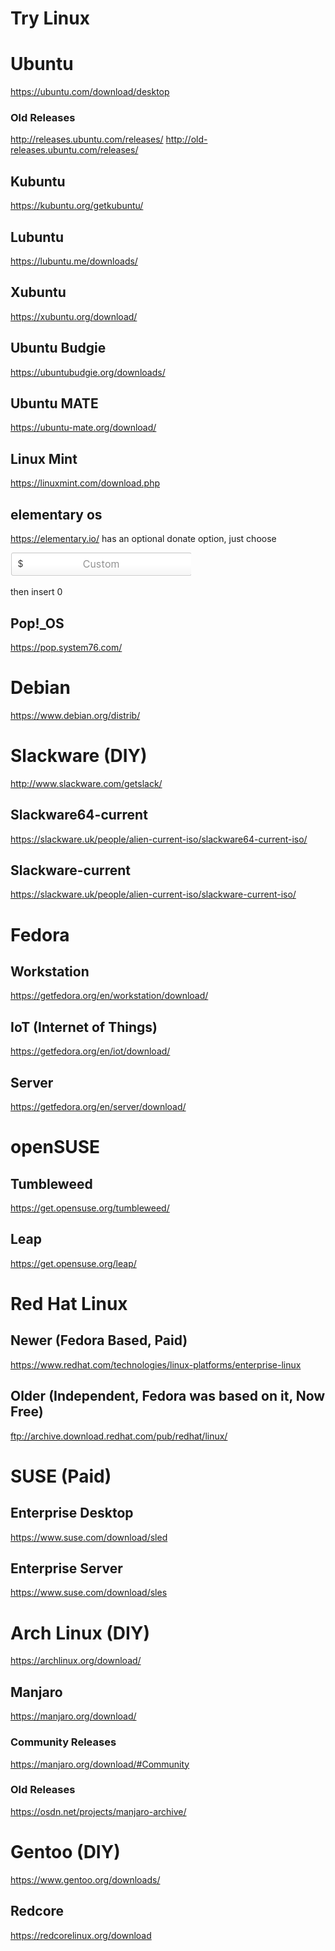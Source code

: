 # Try Linux



# Ubuntu
https://ubuntu.com/download/desktop
### Old Releases
http://releases.ubuntu.com/releases/
http://old-releases.ubuntu.com/releases/
## Kubuntu 
https://kubuntu.org/getkubuntu/
## Lubuntu
https://lubuntu.me/downloads/
## Xubuntu
https://xubuntu.org/download/
## Ubuntu Budgie
https://ubuntubudgie.org/downloads/
## Ubuntu MATE
https://ubuntu-mate.org/download/
## Linux Mint
https://linuxmint.com/download.php
## elementary os
https://elementary.io/ has an optional donate option, just choose

![Elementary Custom Donate](assets/elementarycustomdonate.png)

then insert 0
## Pop!_OS
https://pop.system76.com/

# Debian
https://www.debian.org/distrib/

# Slackware (DIY)
http://www.slackware.com/getslack/
## Slackware64-current
https://slackware.uk/people/alien-current-iso/slackware64-current-iso/
## Slackware-current
https://slackware.uk/people/alien-current-iso/slackware-current-iso/

# Fedora
## Workstation 
https://getfedora.org/en/workstation/download/
## IoT (Internet of Things) ## 
https://getfedora.org/en/iot/download/
## Server
https://getfedora.org/en/server/download/

# openSUSE
## Tumbleweed
https://get.opensuse.org/tumbleweed/
## Leap
https://get.opensuse.org/leap/

# Red Hat Linux
## Newer (Fedora Based, Paid)
https://www.redhat.com/technologies/linux-platforms/enterprise-linux
## Older (Independent, Fedora was based on it, Now Free)
ftp://archive.download.redhat.com/pub/redhat/linux/

# SUSE (Paid)
## Enterprise Desktop
https://www.suse.com/download/sled
## Enterprise Server
https://www.suse.com/download/sles

# Arch Linux (DIY)
https://archlinux.org/download/
## Manjaro
https://manjaro.org/download/
### Community Releases
https://manjaro.org/download/#Community
### Old Releases
https://osdn.net/projects/manjaro-archive/

# Gentoo (DIY)
https://www.gentoo.org/downloads/
## Redcore
https://redcorelinux.org/download
